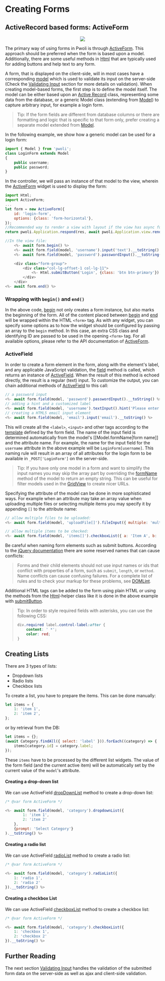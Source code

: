 # Creating Forms

## ActiveRecord based forms: ActiveForm

<p align="center"><img src="https://github.com/internetmango/pwoli/blob/master/docs/images/ActiveForm.gif?raw=true" style="margin-left: auto; margin-right: auto;"/></p>

The primary way of using forms in Pwoli is through
[ActiveForm](/pwoli/api-docs/classes/ActiveForm.html). This approach should be preferred when
the form is based upon a model. Additionally, there are some useful methods in [Html](/pwoli/api-docs/classes/Html.html) that are typically
used for adding buttons and help text to any form.

A form, that is displayed on the client-side, will in most cases have a corresponding [model](structure-models.md) which is used
to validate its input on the server-side (Check the [Validating Input](input-validation.md) section for more details on validation).
When creating model-based forms, the first step is to define the model itself. The model can be either based upon
an [Active Record](/pwoli/api-docs/classes/Model.html) class, representing some data from the database, or a generic Model class
(extending from [Model](/pwoli/api-docs/classes/Model.html)) to capture arbitrary input, for example a login form.

> Tip: If the form fields are different from database columns or there are formatting and logic that is specific to that
> form only, prefer creating a separate model extended from [Model](/pwoli/api-docs/classes/Model.html).

In the following example, we show how a generic model can be used for a login form:

```js
import { Model } from 'pwoli';
class LoginForm extends Model
{
    public username;
    public password;
}
```

In the controller, we will pass an instance of that model to the view, wherein the [ActiveForm](/pwoli/api-docs/classes/ActiveForm.html)
widget is used to display the form:

```js
import Html;
import ActiveForm;
...
let form = new ActiveForm({
    id: 'login-form',
    options: {class: 'form-horizontal'},
});
//Recommended way to render a view with layout if the view has async function calls:
return pwoli.Application.respond(res, await pwoli.Application.view.render('/view.ejs', { form }));

//In the view file:
    <%- await form.begin() %>
    <%- await form.field(model, 'username').input('text').__toString() %>
    <%- await form.field(model, 'password').passwordInput().__toString() %>

    <div class="form-group">
        <div class="col-lg-offset-1 col-lg-11">
            <%- Html.submitButton('Login', {class: 'btn btn-primary'}) %>
        </div>
    </div>
<%- await form.end() %>
```

### Wrapping with `begin()` and `end()` <span id="wrapping-with-begin-and-end"></span>

In the above code, [begin](/pwoli/api-docs/classes/ActiveForm.html#begin) not only creates a form instance, but also marks the beginning of the form.
All of the content placed between [begin](/pwoli/api-docs/classes/ActiveForm.html#begin) and
[end](/pwoli/api-docs/classes/ActiveForm.html#end) will be wrapped within the HTML `<form>` tag.
As with any widget, you can specify some options as to how the widget should be configured by passing an array to
the `begin` method. In this case, an extra CSS class and identifying ID are passed to be used in the opening `<form>` tag.
For all available options, please refer to the API documentation of [ActiveForm](/pwoli/api-docs/classes/ActiveForm.html).

### ActiveField <span id="activefield"></span>

In order to create a form element in the form, along with the element's label, and any applicable JavaScript validation,
the [field](/pwoli/api-docs/classes/ActiveForm.html#field) method is called, which returns an instance of [ActiveField](/pwoli/api-docs/classes/ActiveField.html).
When the result of this method is echoed directly, the result is a regular (text) input.
To customize the output, you can chain additional methods of [ActiveField](/pwoli/api-docs/classes/ActiveField.html) to this call:

```js
// a password input
<%- await form.field(model, 'password').passwordInput().__toString() %>
// adding a hint and a customized label
<%- await form.field(model, 'username').textInput().hint('Please enter your name').label('Name').__toString() %>
// creating a HTML5 email input element
<%- await form.field(model, 'email').input('email').__toString() %>
```

This will create all the `<label>`, `<input>` and other tags according to the [template](/pwoli/api-docs/classes/ActiveField.html#template) defined by the form field.
The name of the input field is determined automatically from the model's [[Model.formName|form name]] and the attribute name.
For example, the name for the input field for the `username` attribute in the above example will be `LoginForm[username]`. This naming rule will result in an array
of all attributes for the login form to be available in `_POST['LoginForm']` on the server-side.

> Tip: If you have only one model in a form and want to simplify the input names you may skip the array part by
> overriding the [formName](/pwoli/api-docs/classes/Model.html#formName) method of the model to return an empty string.
> This can be useful for filter models used in the [GridView](/pwoli/output-data-widgets.md#grid-view) to create nicer URLs.

Specifying the attribute of the model can be done in more sophisticated ways. For example when an attribute may
take an array value when uploading multiple files or selecting multiple items you may specify it by appending `[]`
to the attribute name:

```js
// allow multiple files to be uploaded:
<%- await form.field(model, 'uploadFile[]').fileInput({ multiple: 'multiple' })).__toString() %>

// allow multiple items to be checked:
<%- await form.field(model, 'items[]').checkboxList({ a: 'Item A', b: 'Item B', c: 'Item C' })).__toString() %>
```

Be careful when naming form elements such as submit buttons. According to the [jQuery documentation](https://api.jquery.com/submit/) there
are some reserved names that can cause conflicts:

> Forms and their child elements should not use input names or ids that conflict with properties of a form,
> such as `submit`, `length`, or `method`. Name conflicts can cause confusing failures.
> For a complete list of rules and to check your markup for these problems, see [DOMLint](https://kangax.github.io/domlint/).

Additional HTML tags can be added to the form using plain HTML or using the methods from the [Html](/pwoli/api-docs/classes/Html.html)-helper
class like it is done in the above example with [submitButton](/pwoli/api-docs/classes/Html.html#submitButton).

> Tip: In order to style required fields with asterisks, you can use the following CSS:
>
> ```css
> div.required label.control-label:after {
>     content: ' *';
>     color: red;
> }
> ```

## Creating Lists <span id="creating-activeform-lists"></span>

There are 3 types of lists:

-   Dropdown lists
-   Radio lists
-   Checkbox lists

To create a list, you have to prepare the items. This can be done manually:

```js
let items = {
    1: 'item 1',
    2: 'item 2',
};
```

or by retrieval from the DB:

```js
let items = {};
(await Category.findAll({ select: 'label' })).forEach((category) => {
    items[category.id] = category.label;
});
```

These `items` have to be processed by the different list widgets.
The value of the form field (and the current active item) will be automatically set
by the current value of the `model`'s attribute.

#### Creating a drop-down list <span id="creating-activeform-dropdownlist"></span>

We can use ActiveField [dropDownList](/pwoli/api-docs/classes/ActiveField.html#dropDownList) method to create a drop-down list:

```js
/* @var form ActiveForm */

<%- await form.field(model, 'category').dropdownList({
        1: 'item 1',
        2: 'item 2'
    },
    {prompt: 'Select Category'}
).__toString() %>
```

#### Creating a radio list <span id="creating-activeform-radioList"></span>

We can use ActiveField [radioList](/pwoli/api-docs/classes/ActiveField.html#radioList) method to create a radio list:

```js
/* @var form ActiveForm */

<%- await form.field(model, 'category').radioList({
    1: 'radio 1',
    2: 'radio 2'
}).__toString() %>
```

#### Creating a checkbox List <span id="creating-activeform-checkboxList"></span>

We can use ActiveField [checkboxList](/pwoli/api-docs/classes/ActiveField.html#checkboxList) method to create a checkbox list:

```js
/* @var form ActiveForm */

<%- await form.field(model, 'category').checkboxList({
    1: 'checkbox 1',
    2: 'checkbox 2'
}).__toString() %>
```

## Further Reading <span id="further-reading"></span>

The next section [Validating Input](input-validation.md) handles the validation of the submitted form data on the server-side as well as ajax and client-side validation.
